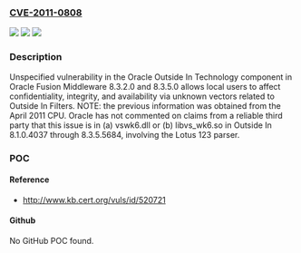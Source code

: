 ### [CVE-2011-0808](https://cve.mitre.org/cgi-bin/cvename.cgi?name=CVE-2011-0808)
![](https://img.shields.io/static/v1?label=Product&message=n%2Fa&color=blue)
![](https://img.shields.io/static/v1?label=Version&message=n%2Fa&color=blue)
![](https://img.shields.io/static/v1?label=Vulnerability&message=n%2Fa&color=brighgreen)

### Description

Unspecified vulnerability in the Oracle Outside In Technology component in Oracle Fusion Middleware 8.3.2.0 and 8.3.5.0 allows local users to affect confidentiality, integrity, and availability via unknown vectors related to Outside In Filters.  NOTE: the previous information was obtained from the April 2011 CPU. Oracle has not commented on claims from a reliable third party that this issue is in (a) vswk6.dll or (b) libvs_wk6.so in Outside In 8.1.0.4037 through 8.3.5.5684, involving the Lotus 123 parser.

### POC

#### Reference
- http://www.kb.cert.org/vuls/id/520721

#### Github
No GitHub POC found.

